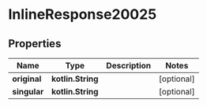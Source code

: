 
# InlineResponse20025

## Properties
Name | Type | Description | Notes
------------ | ------------- | ------------- | -------------
**original** | **kotlin.String** |  |  [optional]
**singular** | **kotlin.String** |  |  [optional]



